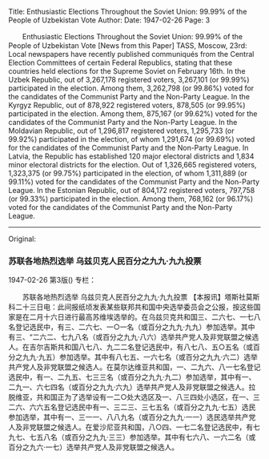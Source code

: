Title: Enthusiastic Elections Throughout the Soviet Union: 99.99% of the People of Uzbekistan Vote
Author:
Date: 1947-02-26
Page: 3

　　Enthusiastic Elections Throughout the Soviet Union:
    99.99% of the People of Uzbekistan Vote
    [News from this Paper] TASS, Moscow, 23rd: Local newspapers have recently published communiqués from the Central Election Committees of certain Federal Republics, stating that these countries held elections for the Supreme Soviet on February 16th. In the Uzbek Republic, out of 3,267,178 registered voters, 3,267,101 (or 99.99%) participated in the election. Among them, 3,262,798 (or 99.86%) voted for the candidates of the Communist Party and the Non-Party League. In the Kyrgyz Republic, out of 878,922 registered voters, 878,505 (or 99.95%) participated in the election. Among them, 875,167 (or 99.62%) voted for the candidates of the Communist Party and the Non-Party League. In the Moldavian Republic, out of 1,296,817 registered voters, 1,295,733 (or 99.92%) participated in the election, of whom 1,291,674 (or 99.69%) voted for the candidates of the Communist Party and the Non-Party League. In Latvia, the Republic has established 120 major electoral districts and 1,834 minor electoral districts for the election. Out of 1,326,665 registered voters, 1,323,375 (or 99.75%) participated in the election, of whom 1,311,889 (or 99.11%) voted for the candidates of the Communist Party and the Non-Party League. In the Estonian Republic, out of 804,172 registered voters, 797,758 (or 99.33%) participated in the election. Among them, 768,162 (or 96.17%) voted for the candidates of the Communist Party and the Non-Party League.



<hr /> 

Original: 


### 苏联各地热烈选举  乌兹贝克人民百分之九九·九九投票

1947-02-26
第3版()
专栏：

　　苏联各地热烈选举
    乌兹贝克人民百分之九九·九九投票
    【本报讯】塔斯社莫斯科二十三日电：此间报纸顷发表某些联邦共和国中央选举委员会之公报，按这些国家是在二月十六日进行最高苏维埃选举的。在乌兹贝克共和国三、二六七、一七八名登记选民中，有三、二六七、一○一名（或百分之九九·九九）参加选举。其中有三、“二六二、七九八名（或百分之九九·八六）选举共产党人及非党联盟之候选人。在吉尔吉斯共和国八七八、九二二名登记选民中，有八七八、五○五名（或百分之九九·九五）参加选举。其中有八七五、一六七名（或百分之九九·六二）选举共产党人及非党联盟之候选人。在莫尔达维亚共和国，一、二九六、八一七名登记选民中，有一、二九五、七三三名（或百分之九九·九二）参加选举，其中有一、二九一、六七四名（或百分之九九·六九）选举共产党人及非党联盟之候选人。拉脱维亚，共和国正为了选举设有一二○处大选区及一、八三四处小选区，在一、三二六、六六五名登记选民中有一、三二三、三七五名（或百分之九九·七五）选民参加选举，其中有一、三一一、八八九名（或百分之九九·一一）选民选举共产党人及非党联盟之候选人。在爱沙尼亚共和国，八○四、一七二名登记选民中，有七九七、七五八名（或百分之九九·三三）参加选举。其中有七六八、一六二名（或百分之九六·一七）选举共产党人及非党联盟之候选人。
